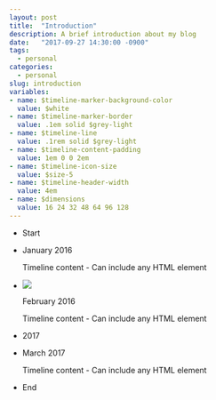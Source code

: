 ```yaml
---
layout: post
title:  "Introduction"
description: A brief introduction about my blog
date:   "2017-09-27 14:30:00 -0900"
tags:
  - personal
categories:
  - personal
slug: introduction
variables:
- name: $timeline-marker-background-color
  value: $white
- name: $timeline-marker-border
  value: .1em solid $grey-light
- name: $timeline-line
  value: .1rem solid $grey-light
- name: $timeline-content-padding
  value: 1em 0 0 2em
- name: $timeline-icon-size
  value: $size-5
- name: $timeline-header-width
  value: 4em
- name: $dimensions
  value: 16 24 32 48 64 96 128
---
```

<ul class="timeline">
  <li class="timeline-header is-block">
    <span class="tag is-medium is-primary">Start</span>
  </li>
  <li class="timeline-item is-primary">
    <div class="timeline-marker is-primary"></div>
    <div class="timeline-content">
      <p class="heading">January 2016</p>
      <p>Timeline content - Can include any HTML element</p>
    </div>
  </li>
  <li class="timeline-item is-warning">
    <div class="timeline-marker is-warning is-image is-32x32">
      <img src="http://bulma.io/images/placeholders/32x32.png">
    </div>
    <div class="timeline-content">
      <p class="heading">February 2016</p>
      <p>Timeline content - Can include any HTML element</p>
    </div>
  </li>
  <li class="timeline-header is-block">
    <span class="tag is-primary">2017</span>
  </li>
  <li class="timeline-item is-danger">
    <div class="timeline-marker is-danger is-icon">
      <i class="fa fa-flag"></i>
    </div>
    <div class="timeline-content">
      <p class="heading">March 2017</p>
      <p>Timeline content - Can include any HTML element</p>
    </div>
  </li>
  <li class="timeline-header is-block">
    <span class="tag is-medium is-primary">End</span>
  </li>
</ul>
